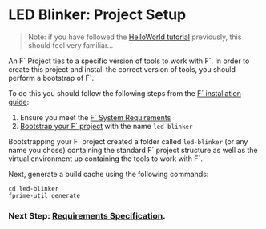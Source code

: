 # LED Blinker: Project Setup

> Note: if you have followed the [HelloWorld tutorial](https://fprime-community.github.io/fprime-tutorial-hello-world/) previously, this should feel very familiar...

An F´ Project ties to a specific version of tools to work with F´. In order to create
this project and install the correct version of tools, you should perform a bootstrap of F´.

To do this you should follow the following steps from the [F´ installation guide](https://nasa.github.io/fprime/INSTALL.html):

1. Ensure you meet the [F´ System Requirements](https://nasa.github.io/fprime/INSTALL.html#requirements)
2. [Bootstrap your F´ project](https://nasa.github.io/fprime/INSTALL.html#creating-a-new-f-project) with the name `led-blinker`

Bootstrapping your F´ project created a folder called `led-blinker` (or any name you chose) containing the standard F´ project structure as well as the virtual environment up containing the tools to work with F´.

Next, generate a build cache using the following commands:

```
cd led-blinker
fprime-util generate
```

### Next Step: [Requirements Specification](./requirements.md).
